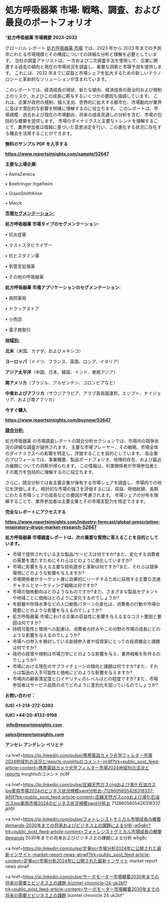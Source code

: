 # 処方呼吸器薬 市場: 戦略、調査、および最良のポートフォリオ

"<strong>処方呼吸器薬 市場概要 2023-2032</strong>

グローバル レポート <a href=https://www.reportsinsights.com/sample/52647>処方呼吸器薬 市場</a> では、2023 年から 2023 年までの予測年にわたる市場規模とその構成についての詳細な分析と理解を必要としています。 当社の調査アナリストは、一次および二次調査手法を使用して、企業に関連する過去の傾向と現在の市場状況を調査し、重要な洞察と市場予測を提供します。 これには、2032 年までに収益と市場シェアを拡大​​するための新しいテクノロジーと革新的なソリューションが含まれています。

このレポートでは、経済成長の現状、新たな傾向、経済成長の政治的および規制上のリスク、およびこの成長に寄与するいくつかの要因も強調しています。 これは、企業が政府の規制、個人支出、世界的に拡大する都市化、市場動向が業界に及ぼす潜在的な影響を明確に理解するのに役立ちます。 このレポートは、市場規模、過去および現在の市場動向、将来の成長見通しの分析を含む、市場の包括的な概要を提供します。 市場のダイナミクスと主要なトレンドを理解することで、業界参加者は情報に基づいた意思決定を行い、この進化する状況に存在する機会を活用することができます。

<strong><b>無料のサンプル PDF を入手する</b></strong>

<a href=https://www.reportsinsights.com/sample/52647><strong><u>https://www.reportsinsights.com/sample/52647</u></strong></a>

<strong>主要な上場企業:</strong>

• AstraZeneca

• Boehringer Ingelheim

• GlaxoSmithKline

• Merck

<strong><u>市場セグメンテーション</u></strong><strong><u>:</u></strong>

<strong>処方呼吸器薬 市場タイプのセグメンテーション:</strong>

• 抗炎症薬

• マストスタビライザー

• 抗ヒスタミン薬

• 気管支拡張薬

• その他の呼吸器薬

<strong>処方呼吸器薬 市場アプリケーションのセグメンテーション:</strong>

• 病院薬局

• ドラッグストア

• 小売店

• 電子商取引

<strong><u>地域別</u></strong><strong><u>:</u></strong>

<strong>北米</strong>（米国、カナダ、およびメキシコ）

<strong>ヨーロッパ</strong>（ドイツ、フランス、英国、ロシア、イタリア）

<strong>アジア太平洋</strong>（中国、日本、韓国、インド、東南アジア）

<strong>南アメリカ</strong>（ブラジル、アルゼンチン、コロンビアなど）

<strong>中東およびアフリカ</strong>（サウジアラビア、アラブ首長国連邦、エジプト、ナイジェリア、および南アフリカ）

<strong>今すぐ購入</strong>

<a href=https://www.reportsinsights.com/buynow/52647><strong><u>https://www.reportsinsights.com/buynow/52647</u></strong></a>

<strong><u>競合分析:</u></strong>

処方呼吸器薬 の市場調査レポートの競合分析セクションでは、市場内の競争状況の詳細な調査が提供されます。 主要な市場プレーヤー、その戦略、市場全体のダイナミクスへの影響を特定し、評価することを目的としています。 各企業のプロフィールでは、事業概要、製品ポートフォリオ、地理的存在、および最近の展開についての洞察が得られます。 この情報は、利害関係者が市場参加者とその能力を包括的に理解するのに役立ちます。

さらに、競合分析では各主要企業が保有する市場シェアを調査し、市場内での地位を評価します。 相対的な市場の強さを評価するには、収益、時価総額、長期にわたる市場シェアの成長などの要因が考慮されます。 市場シェアの分布を理解することで、業界参加者は主要企業とその市場支配力を特定できます。

<strong>完全なレポートにアクセスする</strong>

<a href=https://www.reportsinsights.com/industry-forecast/global-prescription-respiratory-drugs-market-research-52647><strong><u><b>https://www.reportsinsights.com/industry-forecast/global-prescription-respiratory-drugs-market-research-52647</b></u></strong></a>

<strong><b>処方呼吸器薬 市場調査レポートは、次の重要な質問に答えることを目的としています。</b></strong>
<ul>
  <li>市場で提供されている主な製品/サービスは何ですか?また、変化する消費者の需要を満たすためにそれらはどのように進化していますか?</li>
  <li>市場に影響を与える主要な技術進歩と革新は何ですか?また、それらは競争環境にどのような影響を与えますか?</li>
  <li>市場関係者がターゲット層に効果的にリーチするために採用する主要な流通チャネルとマーケティング戦略は何ですか?</li>
  <li>市場の価格動向はどのようなものですか?また、さまざまな製品セグメントや地域ごとに価格はどのように変化するのでしょうか?</li>
  <li>年齢層や所得水準などの人口動態パターンの変化は、消費者の行動や市場の需要にどのような影響を与えるのでしょうか?</li>
  <li>処方呼吸器薬 市場における企業の収益性に影響を与える主なコスト要因と要因は何ですか?</li>
  <li>持続可能性と環境への配慮は、消費者の好みやこの分野の市場の成長にどのような影響を与えるのでしょうか?</li>
  <li>市場への参入を検討している新規参入者や投資家にとっての投資機会と課題は何ですか?</li>
  <li>政府の政策や規制は市場力学にどのような影響を与え、業界戦略を形作るのでしょうか?</li>
  <li>市場における現在のサプライチェーンの傾向と課題は何ですか?また、それらは製品の入手可能性と価格にどのような影響を与えますか?</li>
  <li>市場内の顧客満足度とロイヤリティのレベルはどの程度ですか?また、市場参加者はサービス品質の点でどのように差別化を図っているのでしょうか?</li>
</ul>
<strong>お問い合わせ：</strong>

<strong>(US) +1-214-272-0393</strong>

<strong>(UK) +44-20-8133-9198</strong>

<strong> </strong><a href=info@reportsinsights.com><strong><u>info@reportsinsights.com</u></strong></a>

<a href=sales@reportsinsights.com><strong><u>sales@reportsinsights.com</u></strong></a>

<strong>アンセレ アンデレン ベリヒテ</strong>

<a href=https://jp.linkedin.com/pulse/携帯電話カメラ光学フィルター市場2024地域別の活況とreports-insightsのコメント-jrc8f?trk=public_post_feed-article-content>携帯電話カメラ光学フィルター市場2024地域別の活況とreports insightsのコメント jrc8f</a>

<a href=https://jp.linkedin.com/pulse/圧縮天然ガスcngおよび液化石油ガスlpg車両市場2024のビジネス状況規模swot分析お-7128605655426318337-jkf0f?trk=public_post_feed-article-content>圧縮天然ガスcngおよび液化石油ガスlpg車両市場2024のビジネス状況規模swot分析お 7128605655426318337 jkf0f</a>

<a href=https://jp.linkedin.com/pulse/フォトレジストケミカル市場成長の概要demands-2030年までの将来およびビジネス上の課題による分析-w5g8c?trk=public_post_feed-article-content>フォトレジストケミカル市場成長の概要demands 2030年までの将来およびビジネス上の課題による分析 w5g8c</a>

<a href=https://jp.linkedin.com/pulse/定量pcr市場分析2024年に公開された最新インサイト-market-report-news-atnwf?trk=public_post_feed-article-content>定量pcr市場分析2024年に公開された最新インサイト market report news atnwf</a>

<a href=https://jp.linkedin.com/pulse/サーボモーター市場概要2030年までの将来の需要とビジネス上の課題-bizintel-chronicle-24-uk2bf?trk=public_post_feed-article-content>サーボモーター市場概要2030年までの将来の需要とビジネス上の課題 bizintel chronicle 24 uk2bf</a>"

